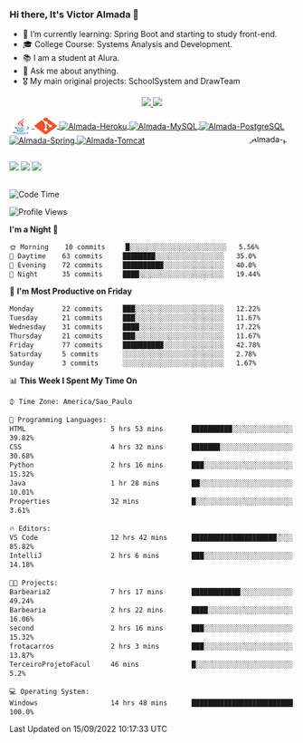 ### Hi there, It's Victor Almada 👋


- 🌱 I’m currently learning: Spring Boot and starting to study front-end.
- 🎓 College Course: Systems Analysis and Development.
- 📚  I am a student at Alura.
- 💬 Ask me about anything.
- 🎖 My main original projects: SchoolSystem and DrawTeam


<div align="center">
  <a href="https://github.com/Almadavic">
  <img height="180em" src="https://github-readme-stats.vercel.app/api?username=Almadavic&show_icons=true&theme=dracula&include_all_commits=true&count_private=true"/>
  <img height="180em" src="https://github-readme-stats.vercel.app/api/top-langs/?username=Almadavic&layout=compact&langs_count=7&theme=dracula"/>
</div>
<div style="display: inline_block"><br>
  <img align="center" alt="Almada-Java" height="30" width="40" src="https://raw.githubusercontent.com/devicons/devicon/master/icons/java/java-original.svg">
  <img align="center" alt="Almada-Git" height="30" width="40" src="https://raw.githubusercontent.com/devicons/devicon/master/icons/git/git-original.svg">
  <img align="center" alt="Almada-Heroku" height="30" width="40" src="https://cdn.jsdelivr.net/gh/devicons/devicon/icons/heroku/heroku-plain-wordmark.svg" />             
  <img align="center" alt="Almada-MySQL" height="30" width="40" src="https://cdn.jsdelivr.net/gh/devicons/devicon/icons/mysql/mysql-original-wordmark.svg" />
  <img align="center" alt="Almada-PostgreSQL" height="30" width="40" src="https://cdn.jsdelivr.net/gh/devicons/devicon/icons/postgresql/postgresql-plain-wordmark.svg" />
  <img align="center" alt="Almada-Spring" height="30" width="40" src="https://cdn.jsdelivr.net/gh/devicons/devicon/icons/spring/spring-original-wordmark.svg" />
  <img align="center" alt="Almada-Tomcat" height="30" width="40" src="https://cdn.jsdelivr.net/gh/devicons/devicon/icons/tomcat/tomcat-original-wordmark.svg" />
  <img align="right" alt="Almada-pic" height="150" style="border-radius:50px;" src="https://user-images.githubusercontent.com/85299065/185514627-94fcf387-edc6-4c24-88f1-b4873ccd49e9.png">
</div>
  
  ##
 
<div> 
  <a href="https://www.youtube.com/channel/UCUrcUNA90M_ZqLEcQxd3UNA" target="_blank"><img src="https://img.shields.io/badge/YouTube-FF0000?style=for-the-badge&logo=youtube&logoColor=white" target="_blank"></a>
 <a href = "mailto:almadavic@live.com"><img src="https://img.shields.io/badge/-Gmail-%23333?style=for-the-badge&logo=gmail&logoColor=white" target="_blank"></a>
  <a href="https://www.linkedin.com/in/victoralmada/" target="_blank"><img src="https://img.shields.io/badge/-LinkedIn-%230077B5?style=for-the-badge&logo=linkedin&logoColor=white" target="_blank"></a> 
</div>

##

<!--START_SECTION:waka-->
![Code Time](http://img.shields.io/badge/Code%20Time-76%20hrs%2055%20mins-blue)

![Profile Views](http://img.shields.io/badge/Profile%20Views-41-blue)

**I'm a Night 🦉** 

```text
🌞 Morning    10 commits     █░░░░░░░░░░░░░░░░░░░░░░░░   5.56% 
🌆 Daytime    63 commits     ████████░░░░░░░░░░░░░░░░░   35.0% 
🌃 Evening    72 commits     ██████████░░░░░░░░░░░░░░░   40.0% 
🌙 Night      35 commits     ████░░░░░░░░░░░░░░░░░░░░░   19.44%

```
📅 **I'm Most Productive on Friday** 

```text
Monday       22 commits     ███░░░░░░░░░░░░░░░░░░░░░░   12.22% 
Tuesday      21 commits     ███░░░░░░░░░░░░░░░░░░░░░░   11.67% 
Wednesday    31 commits     ████░░░░░░░░░░░░░░░░░░░░░   17.22% 
Thursday     21 commits     ███░░░░░░░░░░░░░░░░░░░░░░   11.67% 
Friday       77 commits     ██████████░░░░░░░░░░░░░░░   42.78% 
Saturday     5 commits      ░░░░░░░░░░░░░░░░░░░░░░░░░   2.78% 
Sunday       3 commits      ░░░░░░░░░░░░░░░░░░░░░░░░░   1.67%

```


📊 **This Week I Spent My Time On** 

```text
⌚︎ Time Zone: America/Sao_Paulo

💬 Programming Languages: 
HTML                     5 hrs 53 mins       ██████████░░░░░░░░░░░░░░░   39.82% 
CSS                      4 hrs 32 mins       ███████░░░░░░░░░░░░░░░░░░   30.68% 
Python                   2 hrs 16 mins       ███░░░░░░░░░░░░░░░░░░░░░░   15.32% 
Java                     1 hr 28 mins        ██░░░░░░░░░░░░░░░░░░░░░░░   10.01% 
Properties               32 mins             █░░░░░░░░░░░░░░░░░░░░░░░░   3.61%

🔥 Editors: 
VS Code                  12 hrs 42 mins      █████████████████████░░░░   85.82% 
IntelliJ                 2 hrs 6 mins        ███░░░░░░░░░░░░░░░░░░░░░░   14.18%

🐱‍💻 Projects: 
Barbearia2               7 hrs 17 mins       ████████████░░░░░░░░░░░░░   49.24% 
Barbearia                2 hrs 22 mins       ████░░░░░░░░░░░░░░░░░░░░░   16.06% 
second                   2 hrs 16 mins       ███░░░░░░░░░░░░░░░░░░░░░░   15.32% 
frotacarros              2 hrs 3 mins        ███░░░░░░░░░░░░░░░░░░░░░░   13.87% 
TerceiroProjetoFacul     46 mins             █░░░░░░░░░░░░░░░░░░░░░░░░   5.2%

💻 Operating System: 
Windows                  14 hrs 48 mins      █████████████████████████   100.0%

```


 Last Updated on 15/09/2022 10:17:33 UTC
<!--END_SECTION:waka-->
